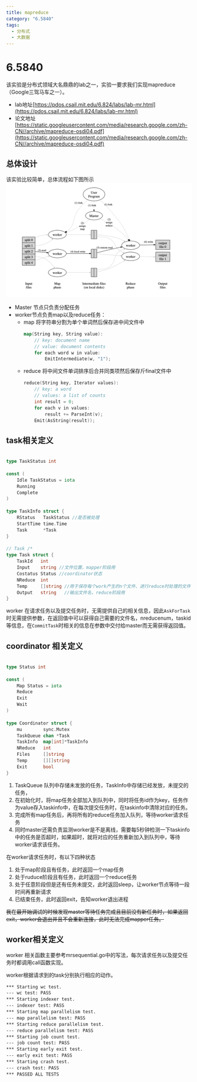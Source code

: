 ```yaml
---
title: mapreduce
category: "6.5840"
tags:
  - 分布式
  - 大数据
---
```

# 6.5840
该实验是分布式领域大名鼎鼎的lab之一，实验一要求我们实现mapreduce（Google三驾马车之一）。
* lab地址[https://pdos.csail.mit.edu/6.824/labs/lab-mr.html](https://pdos.csail.mit.edu/6.824/labs/lab-mr.html)
* 论文地址[https://static.googleusercontent.com/media/research.google.com/zh-CN//archive/mapreduce-osdi04.pdf](https://static.googleusercontent.com/media/research.google.com/zh-CN//archive/mapreduce-osdi04.pdf)
## 总体设计
该实验比较简单，总体流程如下图所示
![](./imgs/img.png)
* Master 节点只负责分配任务
* worker节点负责map以及reduce任务：
	* map 将字符串分割为单个单词然后保存进中间文件中
		```go
		map(String key, String value): 
			// key: document name 
			// value: document contents 
			for each word w in value: 
				EmitIntermediate(w, "1"); 
		```
	* reduce 将中间文件单词排序后合并同类项然后保存斤final文件中	
		```go
		reduce(String key, Iterator values): 
			// key: a word 
			// values: a list of counts 
			int result = 0; 
			for each v in values: 
				result += ParseInt(v); 
			Emit(AsString(result)); 
		```
## task相关定义

```go

type TaskStatus int

const (
	Idle TaskStatus = iota
	Running
	Complete
)

type TaskInfo struct {
	RStatus   TaskStatus //是否被处理
	StartTime time.Time
	Task      *Task
}

// Task /*
type Task struct {
	TaskId   int
	Input    string //文件位置，mapper阶段用
	Costatus Status //coordinator状态
	NReduce  int
	Temp     []string //用于保存每个work产生的n个文件、进行reduce时处理的文件
	Output   string   //输出文件名，reduce阶段用
}

```

worker 在请求任务以及提交任务时，无需提供自己的相关信息，因此`AskForTask`时无需提供参数，在返回值中可以获得自己需要的文件名，nreducenum，taskid等信息，在`CommitTask`时相关的信息在参数中交付给master而无需获得返回值。



## coordinator 相关定义
```go

type Status int

const (
	Map Status = iota
	Reduce
	Exit
	Wait
)

type Coordinator struct {
	mu        sync.Mutex
	TaskQueue chan *Task
	TaskInfo  map[int]*TaskInfo
	NReduce   int
	Files     []string
	Temp      [][]string
	Exit      bool
}
```

1. TaskQueue 队列中存储未发放的任务，TaskInfo中存储已经发放，未提交的任务，
2. 在初始化时，将map任务全部加入到队列中，同时将任务id作为key，任务作为value存入taskinfo中，在每次提交任务时，在taskinfo中清除对应的任务。
3. 完成所有map任务后，再将所有的reduce任务加入队列，等待worker请求任务
4. 同时master还需负责监测worker是不是离线，需要每5秒钟检测一下taskinfo中的任务是否超时，如果超时，就将对应的任务重新加入到队列中，等待worker请求该任务。

在worker请求任务时，有以下四种状态
1. 处于map阶段且有任务，此时返回一个map任务
2. 处于ruduce阶段且有任务，此时返回一个reduce任务
3. 处于任意阶段但是还有任务未提交，此时返回sleep，让worker节点等待一段时间再重新请求
4. 已结束任务，此时返回exit，告知worker退出进程

~~我在最开始调试的时候发现master等待任务完成且目前没有新任务时，如果返回exit，worker会退出并且不会重新连接，此时无法完成mapper任务。~~

## worker相关定义

worker 相关函数主要参考mrsequential.go中的写法，每次请求任务以及提交任务时都调用call函数实现。

worker根据请求到的task分别执行相应的动作。


```txt
*** Starting wc test.
--- wc test: PASS
*** Starting indexer test.
--- indexer test: PASS
*** Starting map parallelism test.
--- map parallelism test: PASS
*** Starting reduce parallelism test.
--- reduce parallelism test: PASS
*** Starting job count test.
--- job count test: PASS
*** Starting early exit test.
--- early exit test: PASS
*** Starting crash test.
--- crash test: PASS
*** PASSED ALL TESTS

```



